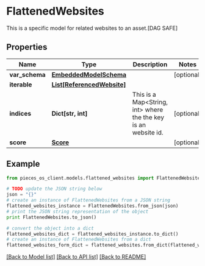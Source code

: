 # FlattenedWebsites

This is a specific model for related websites to an asset.[DAG SAFE]

## Properties

Name | Type | Description | Notes
------------ | ------------- | ------------- | -------------
**var_schema** | [**EmbeddedModelSchema**](EmbeddedModelSchema) |  | [optional] 
**iterable** | [**List[ReferencedWebsite]**](ReferencedWebsite) |  | 
**indices** | **Dict[str, int]** | This is a Map&lt;String, int&gt; where the the key is an website id. | [optional] 
**score** | [**Score**](Score) |  | [optional] 

## Example

```python
from pieces_os_client.models.flattened_websites import FlattenedWebsites

# TODO update the JSON string below
json = "{}"
# create an instance of FlattenedWebsites from a JSON string
flattened_websites_instance = FlattenedWebsites.from_json(json)
# print the JSON string representation of the object
print FlattenedWebsites.to_json()

# convert the object into a dict
flattened_websites_dict = flattened_websites_instance.to_dict()
# create an instance of FlattenedWebsites from a dict
flattened_websites_form_dict = flattened_websites.from_dict(flattened_websites_dict)
```
[[Back to Model list]](../README#documentation-for-models) [[Back to API list]](../README#documentation-for-api-endpoints) [[Back to README]](../README)


